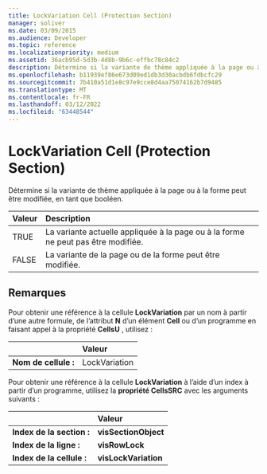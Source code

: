 ```yaml
---
title: LockVariation Cell (Protection Section)
manager: soliver
ms.date: 03/09/2015
ms.audience: Developer
ms.topic: reference
ms.localizationpriority: medium
ms.assetid: 36acb95d-5d3b-4d8b-9b6c-effbc78c84c2
description: Détermine si la variante de thème appliquée à la page ou à la forme peut être modifiée, en tant que booléen.
ms.openlocfilehash: b11939ef86e673d09ed1db3d30acbdb6fdbcfc29
ms.sourcegitcommit: 7b410a51d1e8c97e9cce8d4aa75074162b7d9485
ms.translationtype: MT
ms.contentlocale: fr-FR
ms.lasthandoff: 03/12/2022
ms.locfileid: "63448544"
---
```

# <a name="lockvariation-cell-protection-section"></a>LockVariation Cell (Protection Section)

Détermine si la variante de thème appliquée à la page ou à la forme peut être modifiée, en tant que booléen.
  
|Valeur |Description |
|:-----|:-----|
|TRUE  <br/> |La variante actuelle appliquée à la page ou à la forme ne peut pas être modifiée. |
|FALSE  <br/> |La variante de la page ou de la forme peut être modifiée. |
   
## <a name="remarks"></a>Remarques

Pour obtenir une référence à la cellule **LockVariation** par un nom à partir d’une autre formule, de l’attribut **N** d’un élément **Cell** ou d’un programme en faisant appel à la propriété **CellsU** , utilisez : 
  
||Valeur |
|:-----|:-----|
| **Nom de cellule :**  <br/> | LockVariation  <br/> |
   
Pour obtenir une référence à la cellule **LockVariation** à l’aide d’un index à partir d’un programme, utilisez la **propriété CellsSRC** avec les arguments suivants : 
  
||Valeur |
|:-----|:-----|
| **Index de la section :**  <br/> |**visSectionObject** <br/> |
| **Index de la ligne :**  <br/> |**visRowLock** <br/> |
| **Index de la cellule :**  <br/> |**visLockVariation** <br/> |
   

